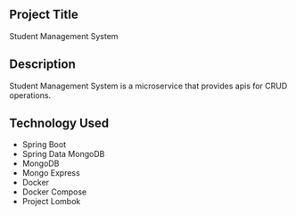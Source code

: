 ##  Project Title 
Student Management System 
## Description
Student Management System is a microservice that provides apis for CRUD operations.
## Technology Used
* Spring Boot
* Spring Data MongoDB
* MongoDB
* Mongo Express
* Docker
* Docker Compose
* Project Lombok
